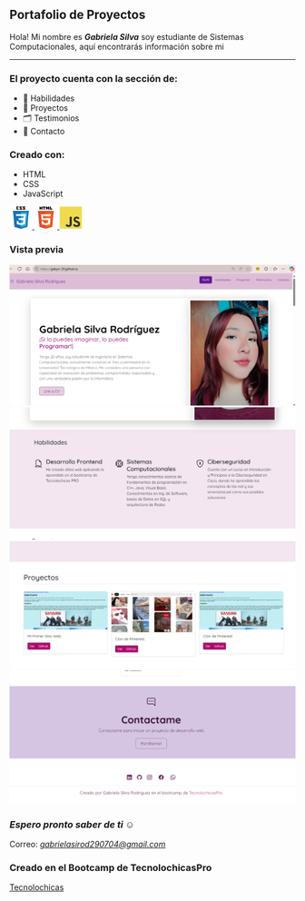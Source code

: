 ## Portafolio de Proyectos
Hola! Mi nombre es ***Gabriela Silva*** soy estudiante de Sistemas Computacionales, aquí encontrarás información sobre mi

_____

### El proyecto cuenta con la sección de:
- 🧩 Habilidades
- 📑 Proyectos 
- 🗂️ Testimonios 
- 📨 Contacto 

### Creado con:
- HTML
- CSS
- JavaScript

<a href="https://www.w3schools.com/css/" target="_blank"> <img src="https://raw.githubusercontent.com/devicons/devicon/master/icons/css3/css3-original-wordmark.svg" alt="css3" width="40" height="40"/> </a>
    <a href="https://www.w3.org/html/" target="_blank"> <img src="https://raw.githubusercontent.com/devicons/devicon/master/icons/html5/html5-original-wordmark.svg" alt="html5" width="40" height="40"/> </a>
    <a href="https://developer.mozilla.org/en-US/docs/Web/JavaScript" target="_blank"> <img src="https://raw.githubusercontent.com/devicons/devicon/master/icons/javascript/javascript-original.svg" alt="javascript" width="40" height="40"/> </a>

 ### Vista previa
![Proyecto](assets/CapProyecto.png)
![Proyecto](assets/CapHabilidades.png)
![Proyecto](assets/CapPys.png)
![Proyecto](assets/CapFin.png)

### *Espero pronto saber de ti* ☺️
Correo:
*[gabrielasirod290704@gmail.com](mailto:gabrielasirod290704@gmail.com)*

### Creado en el Bootcamp de TecnolochicasPro
[Tecnolochicas](https://tecnolochicas.mx/)